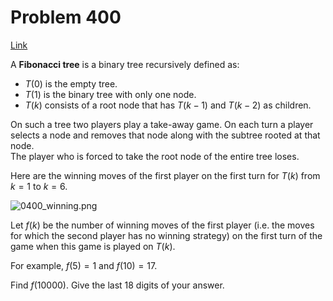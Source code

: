 # Problem 400

[Link](https://projecteuler.net/problem=400)

A **Fibonacci tree** is a binary tree recursively defined as:

*   $T(0)$ is the empty tree.
*   $T(1)$ is the binary tree with only one node.
*   $T(k)$ consists of a root node that has $T(k-1)$ and $T(k-2)$ as children.

On such a tree two players play a take-away game. On each turn a player selects a node and removes that node along with the subtree rooted at that node.  
The player who is forced to take the root node of the entire tree loses.

Here are the winning moves of the first player on the first turn for $T(k)$ from $k=1$ to $k=6$. 

![0400_winning.png](resources/images/0400_winning.png?1678992053)

Let $f(k)$ be the number of winning moves of the first player (i.e. the moves for which the second player has no winning strategy) on the first turn of the game when this game is played on $T(k)$.

For example, $f(5) = 1$ and $f(10) = 17$. 

Find $f(10000)$. Give the last $18$ digits of your answer.
